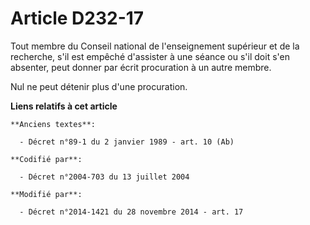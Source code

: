 # Article D232-17

Tout membre du Conseil national de l'enseignement supérieur et de la recherche, s'il est empêché d'assister à une séance ou
s'il doit s'en absenter, peut donner par écrit procuration à un autre membre.

Nul ne peut détenir plus d'une procuration.

**Liens relatifs à cet article**

	**Anciens textes**:

	  - Décret n°89-1 du 2 janvier 1989 - art. 10 (Ab)

	**Codifié par**:

	  - Décret n°2004-703 du 13 juillet 2004

	**Modifié par**:

	  - Décret n°2014-1421 du 28 novembre 2014 - art. 17
